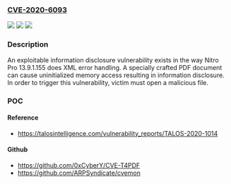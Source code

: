 ### [CVE-2020-6093](https://cve.mitre.org/cgi-bin/cvename.cgi?name=CVE-2020-6093)
![](https://img.shields.io/static/v1?label=Product&message=Nitro%20Pro&color=blue)
![](https://img.shields.io/static/v1?label=Version&message=Nitro%20Pro%2013.9.1.155%20&color=brightgreen)
![](https://img.shields.io/static/v1?label=Vulnerability&message=CWE-824%3A%20Access%20of%20Uninitialized%20Pointer&color=brightgreen)

### Description

An exploitable information disclosure vulnerability exists in the way Nitro Pro 13.9.1.155 does XML error handling. A specially crafted PDF document can cause uninitialized memory access resulting in information disclosure. In order to trigger this vulnerability, victim must open a malicious file.

### POC

#### Reference
- https://talosintelligence.com/vulnerability_reports/TALOS-2020-1014

#### Github
- https://github.com/0xCyberY/CVE-T4PDF
- https://github.com/ARPSyndicate/cvemon

